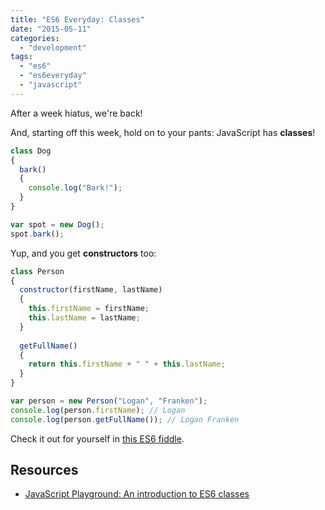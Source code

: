 ```yaml
---
title: "ES6 Everyday: Classes"
date: "2015-05-11"
categories: 
  - "development"
tags: 
  - "es6"
  - "es6everyday"
  - "javascript"
---
```


After a week hiatus, we're back!

And, starting off this week, hold on to your pants: JavaScript has **classes**!

```javascript
class Dog
{
  bark()
  {
    console.log("Bark!");
  }
}

var spot = new Dog();
spot.bark();
```

Yup, and you get **constructors** too:

```javascript
class Person
{
  constructor(firstName, lastName)
  {
    this.firstName = firstName;
    this.lastName = lastName;
  }
  
  getFullName()
  {
    return this.firstName + " " + this.lastName;
  }
}

var person = new Person("Logan", "Franken");
console.log(person.firstName); // Logan
console.log(person.getFullName()); // Logan Franken
```

Check it out for yourself in [this ES6 fiddle](http://www.es6fiddle.net/i7rxmv50/).

## Resources

- [JavaScript Playground: An introduction to ES6 classes](http://javascriptplayground.com/blog/2014/07/introduction-to-es6-classes-tutorial/)
